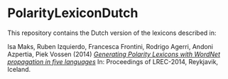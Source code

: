 # PolarityLexiconDutch

This repository contains the Dutch version of the lexicons described in: 


Isa Maks, Ruben Izquierdo, Francesca Frontini, Rodrigo Agerri, Andoni Azpertia, Piek Vossen (2014) [*Generating Polarity Lexicons with WordNet propagation in five languages*](https://pdfs.semanticscholar.org/1b6d/46ae0717d64e7972523794a6a475a554fc2f.pdf)
In: Proceedings of LREC-2014, Reykjavik, Iceland.

